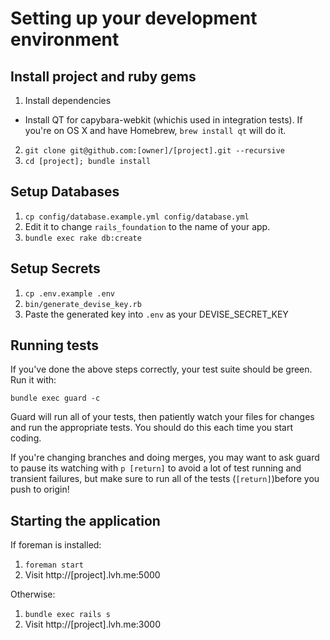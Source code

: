 # Setting up your development environment

## Install project and ruby gems

1. Install dependencies
  * Install QT for capybara-webkit (whichis used in integration tests). If you're on OS X and have Homebrew, `brew install qt` will do it.
2. `git clone git@github.com:[owner]/[project].git --recursive`
3. `cd [project]; bundle install`

## Setup Databases

1. `cp config/database.example.yml config/database.yml`
2. Edit it to change `rails_foundation` to the name of your app.
3. `bundle exec rake db:create`

## Setup Secrets

1. `cp .env.example .env`
2. `bin/generate_devise_key.rb`
3. Paste the generated key into `.env` as your DEVISE_SECRET_KEY

## Running tests

If you've done the above steps correctly, your test suite should be green. Run it with:

`bundle exec guard -c`

Guard will run all of your tests, then patiently watch your files for changes and run the appropriate tests. You should do this each time you start coding.

If you're changing branches and doing merges, you may want to ask guard to pause its watching with `p [return]` to avoid a lot of test running and transient failures, but make sure to run all of the tests (`[return]`)before you push to origin!

## Starting the application

If foreman is installed:

1. `foreman start`
2. Visit http://[project].lvh.me:5000

Otherwise:

1. `bundle exec rails s`
2. Visit http://[project].lvh.me:3000